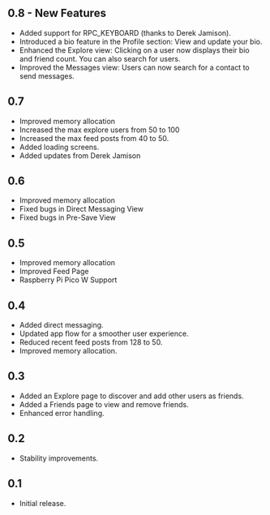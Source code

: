 ## 0.8 - New Features
- Added support for RPC_KEYBOARD (thanks to Derek Jamison).
- Introduced a bio feature in the Profile section: View and update your bio.
- Enhanced the Explore view: Clicking on a user now displays their bio and friend count. You can also search for users.
- Improved the Messages view: Users can now search for a contact to send messages.

## 0.7
- Improved memory allocation
- Increased the max explore users from 50 to 100
- Increased the max feed posts from 40 to 50.
- Added loading screens.
- Added updates from Derek Jamison

## 0.6
- Improved memory allocation
- Fixed bugs in Direct Messaging View
- Fixed bugs in Pre-Save View

## 0.5
- Improved memory allocation
- Improved Feed Page
- Raspberry Pi Pico W Support

## 0.4
- Added direct messaging.
- Updated app flow for a smoother user experience.
- Reduced recent feed posts from 128 to 50.
- Improved memory allocation.

## 0.3
- Added an Explore page to discover and add other users as friends.
- Added a Friends page to view and remove friends.
- Enhanced error handling.

## 0.2
- Stability improvements.

## 0.1
- Initial release.